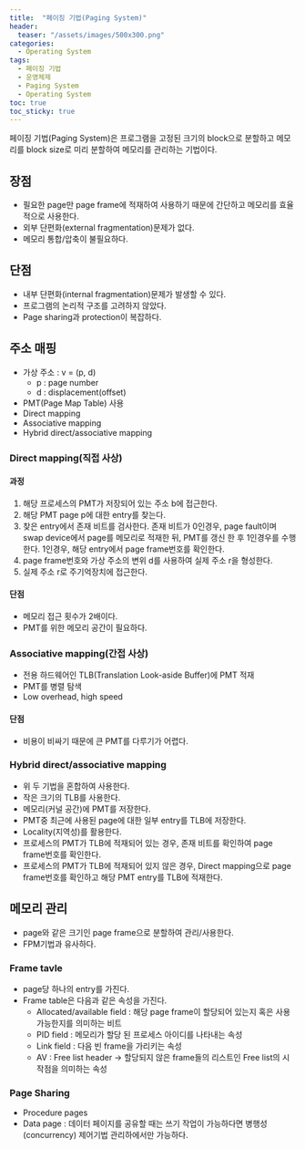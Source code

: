 ```yaml
---
title:  "페이징 기법(Paging System)"
header:
  teaser: "/assets/images/500x300.png"
categories: 
  - Operating System
tags:
  - 페이징 기법
  - 운영체제
  - Paging System
  - Operating System
toc: true
toc_sticky: true
---
```


페이징 기법(Paging System)은 프로그램을 고정된 크기의 block으로 분할하고 메모리를 block size로 미리 분할하여 메모리를 관리하는 기법이다.

## 장점
- 필요한 page만 page frame에 적재하여 사용하기 때문에 간단하고 메모리를 효율적으로 사용한다.
- 외부 단편화(external fragmentation)문제가 없다.
- 메모리 통합/압축이 불필요하다.

## 단점
- 내부 단편화(internal fragmentation)문제가 발생할 수 있다.
- 프로그램의 논리적 구조를 고려하지 않았다.
- Page sharing과 protection이 복잡하다.

## 주소 매핑
- 가상 주소 : v = (p, d)
  - p : page number
  - d : displacement(offset)
- PMT(Page Map Table) 사용
- Direct mapping
- Associative mapping
- Hybrid direct/associative mapping

### Direct mapping(직접 사상)

#### 과정
1. 해당 프로세스의 PMT가 저장되어 있는 주소 b에 접근한다.
2. 해당 PMT page p에 대한 entry를 찾는다.
3. 찾은 entry에서 존재 비트를 검사한다. 존재 비트가 0인경우, page fault이며 swap device에서 page를 메모리로 적재한 뒤, PMT를 갱신 한 후 1인경우를 수행한다. 1인경우, 해당 entry에서 page frame번호를 확인한다.
4. page frame번호와 가상 주소의 변위 d를 사용하여 실제 주소 r을 형성한다.
5. 실제 주소 r로 주기억장치에 접근한다.

#### 단점
- 메모리 접근 횟수가 2배이다.
- PMT를 위한 메모리 공간이 필요하다.

### Associative mapping(간접 사상)
- 전용 하드웨어인 TLB(Translation Look-aside Buffer)에 PMT 적재
- PMT를 병렬 탐색
- Low overhead, high speed

#### 단점
- 비용이 비싸기 때문에 큰 PMT를 다루기가 어렵다.

### Hybrid direct/associative mapping
- 위 두 기법을 혼합하여 사용한다.
- 작은 크기의 TLB를 사용한다.
- 메모리(커널 공간)에 PMT를 저장한다.
- PMT중 최근에 사용된 page에 대한 일부 entry를 TLB에 저장한다.
- Locality(지역성)를 활용한다.
- 프로세스의 PMT가 TLB에 적재되어 있는 경우, 존재 비트를 확인하여 page frame번호를 확인한다.
- 프로세스의 PMT가 TLB에 적재되어 있지 않은 경우, Direct mapping으로 page frame번호를 확인하고 해당 PMT entry를 TLB에 적재한다.

## 메모리 관리
- page와 같은 크기인 page frame으로 분할하여 관리/사용한다.
- FPM기법과 유사하다.

### Frame tavle
- page당 하나의 entry를 가진다.
- Frame table은 다음과 같은 속성을 가진다.
  - Allocated/available field : 해당 page frame이 할당되어 있는지 혹은 사용 가능한지를 의미하는 비트
  - PID field : 메모리가 할당 된 프로세스 아이디를 나타내는 속성
  - Link field : 다음 빈 frame을 가리키는 속성
  - AV : Free list header -> 할당되지 않은 frame들의 리스트인 Free list의 시작점을 의미하는 속성

### Page Sharing
- Procedure pages
- Data page : 데이터 페이지를 공유할 때는 쓰기 작업이 가능하다면 병행성(concurrency) 제어기법 관리하에서만 가능하다.